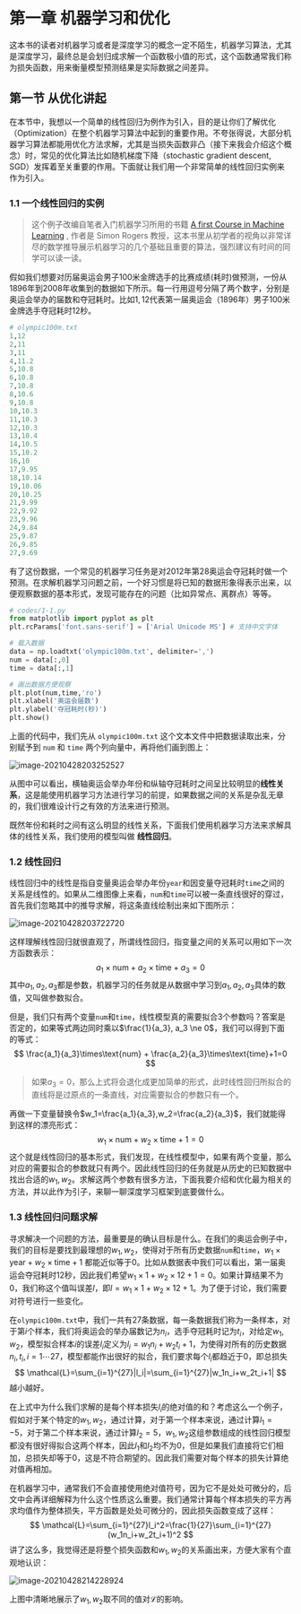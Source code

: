 # 第一章 机器学习和优化

这本书的读者对机器学习或者是深度学习的概念一定不陌生，机器学习算法，尤其是深度学习，最终总是会划归成求解一个函数极小值的形式，这个函数通常我们称为损失函数，用来衡量模型预测结果是实际数据之间差异。

## 第一节 从优化讲起

在本节中，我想以一个简单的线性回归为例作为引入，目的是让你们了解优化（Optimization）在整个机器学习算法中起到的重要作用。不夸张得说，大部分机器学习算法都能用优化方法求解，尤其是当损失函数非凸（接下来我会介绍这个概念）时，常见的优化算法比如随机梯度下降（stochastic gradient descent, SGD）发挥着至关重要的作用。下面就让我们用一个非常简单的线性回归实例来作为引入。



### 1.1 一个线性回归的实例

> 这个例子改编自笔者入门机器学习所用的书籍 [A first Course in Machine Learning](http://www.dcs.gla.ac.uk/~srogers/firstcourseml/) , 作者是 Simon Rogers 教授，这本书里从初学者的视角以非常详尽的数学推导展示机器学习的几个基础且重要的算法，强烈建议有时间的同学可以读一读。

假如我们想要对历届奥运会男子100米金牌选手的比赛成绩(耗时)做预测，一份从1896年到2008年收集到的数据如下所示。每一行用逗号分隔了两个数字，分别是奥运会举办的届数和夺冠耗时。比如$1,12$代表第一届奥运会（1896年）男子100米金牌选手夺冠耗时12秒。

```python
# olympic100m.txt
1,12
2,11
3,11
4,11.2
5,10.8
6,10.8
7,10.8
8,10.6
9,10.8
10,10.3
11,10.3
12,10.3
13,10.4
14,10.5
15,10.2
16,10
17,9.95
18,10.14
19,10.06
20,10.25
21,9.99
22,9.92
23,9.96
24,9.84
25,9.87
26,9.85
27,9.69
```

有了这份数据，一个常见的机器学习任务是对2012年第28奥运会夺冠耗时做一个预测。在求解机器学习问题之前，一个好习惯是将已知的数据形象得表示出来，以便观察数据的基本形式，发现可能存在的问题（比如异常点、离群点）等等。

```python
# codes/1-1.py
from matplotlib import pyplot as plt
plt.rcParams['font.sans-serif'] = ['Arial Unicode MS'] # 支持中文字体

# 载入数据
data = np.loadtxt('olympic100m.txt', delimiter=',')
num = data[:,0]
time = data[:,1]

# 画出数据方便观察
plt.plot(num,time,'ro')
plt.xlabel('奥运会届数')
plt.ylabel('夺冠耗时(秒)')
plt.show()
```

上面的代码中，我们先从 `olympic100m.txt` 这个文本文件中把数据读取出来，分别赋予到 `num` 和 `time` 两个列向量中，再将他们画到图上：

![image-20210428203252527](https://tva1.sinaimg.cn/large/008i3skNly1gpzqicr897j30hs0dcwer.jpg)

从图中可以看出，横轴奥运会举办年份和纵轴夺冠耗时之间呈比较明显的**线性关系**，这是能使用机器学习方法进行学习的前提，如果数据之间的关系是杂乱无章的，我们很难设计行之有效的方法来进行预测。

既然年份和耗时之间有这么明显的线性关系，下面我们使用机器学习方法来求解具体的线性关系，我们使用的模型叫做 **线性回归**。

### 1.2 线性回归

线性回归中的线性是指自变量奥运会举办年份`year`和因变量夺冠耗时`time`之间的关系是线性的。如果从二维图像上来看，`num`和`time`可以被一条直线很好的穿过，首先我们忽略其中的推导求解，将这条直线绘制出来如下图所示：

![image-20210428203722720](https://tva1.sinaimg.cn/large/008i3skNly1gpzqmzycmhj30hs0dc0t7.jpg)

这样理解线性回归就很直观了，所谓线性回归，指变量之间的关系可以用如下一次方函数表示：
$$
a_1\times \text{num} + a_2\times\text{time}+a_3=0
$$
其中$a_1,a_2,a_3$都是参数，机器学习的任务就是从数据中学习到$a_1, a_2, a_3$具体的数值，又叫做参数拟合。

但是，我们只有两个变量`num`和`time`，线性模型真的需要拟合3个参数吗？答案是否定的，如果等式两边同时乘以$\frac{1}{a_3}, a_3 \ne 0$，我们可以得到下面的等式：
$$
\frac{a_1}{a_3}\times\text{num} + \frac{a_2}{a_3}\times\text{time}+1=0
$$

> 如果$a_3=0$，那么上式将会退化成更加简单的形式，此时线性回归所拟合的直线将是过原点的一条直线，对应需要拟合的参数只有一个。

再做一下变量替换令$w_1=\frac{a_1}{a_3},w_2=\frac{a_2}{a_3}$，我们就能得到这样的漂亮形式：
$$
w_1\times\text{num}+w_2\times\text{time}+1=0
$$
这个就是线性回归的基本形式，我们发现，在线性模型中，如果有两个变量，那么对应的需要拟合的参数就只有两个。因此线性回归的任务就是从历史的已知数据中找出合适的$w_1,w_2$。求解这两个参数有很多方法，下面我要介绍和优化最为相关的方法，并以此作为引子，来聊一聊深度学习框架到底要做什么。

### 1.3 线性回归问题求解

寻求解决一个问题的方法，最重要是的确认目标是什么。在我们的奥运会例子中，我们的目标是要找到最理想的$w_1,w_2$，使得对于所有历史数据`num`和`time`，$w_1\times\text{year}+w_2\times\text{time}+1$ 都能近似等于0。比如从数据表中我们可以看出，第一届奥运会夺冠耗时12秒，因此我们希望$w_1\times1+w_2\times12+1=0$。如果计算结果不为0，我们称这个值叫误差$l$，即$l=w_1\times1+w_2\times12+1$。为了便于讨论，我们需要对符号进行一些变化。

在`olympic100m.txt`中，我们一共有27条数据，每一条数据我们称为一条样本，对于第$i$个样本，我们将奥运会的举办届数记为$n_i$，选手夺冠耗时记为$t_i$，对给定$w_1,w_2$，模型拟合样本$i$的误差$l_i$定义为$l_i=w_1n_i+w_2t_i+1$，为使得对所有的历史数据$n_i,t_i,i=1\cdots27$，模型都能作出很好的拟合，我们要求每个$l_i$都趋近于0，即总损失
$$
\mathcal{L}=\sum_{i=1}^{27}|l_i|=\sum_{i=1}^{27}|w_1n_i+w_2t_i+1|
$$
越小越好。

在上式中为什么我们求解的是每个样本损失$l_i$的绝对值的和？考虑这么一个例子，假如对于某个特定的$w_1,w_2$，通过计算，对于第一个样本来说，通过计算$l_1=-5$，对于第二个样本来说，通过计算$l_2=5$，$w_1,w_2$这组参数组成的线性回归模型都没有很好得拟合这两个样本，因此$l_1$和$l_2$均不为0，但是如果我们直接将它们相加，总损失却等于0，这是不符合期望的。因此我们需要对每个样本的损失计算绝对值再相加。

在机器学习中，通常我们不会直接使用绝对值符号，因为它不是处处可微分的，后文中会再详细解释为什么这个性质这么重要。我们通常计算每个样本损失的平方再求均值作为整体损失，平方函数是处处可微分的，因此损失函数变成了这样：
$$
\mathcal{L}=\sum_{i=1}^{27}l_i^2=\frac{1}{27}\sum_{i=1}^{27}(w_1n_i+w_2t_i+1)^2
$$
讲了这么多，我觉得还是将整个损失函数和$w_1,w_2$的关系画出来，方便大家有个直观地认识：

![image-20210428214228924](https://tva1.sinaimg.cn/large/008i3skNly1gpzsisukbdj30hs0dc76i.jpg)

上图中清晰地展示了$w_1,w_2$取不同的值对$\mathcal{L}$的影响。